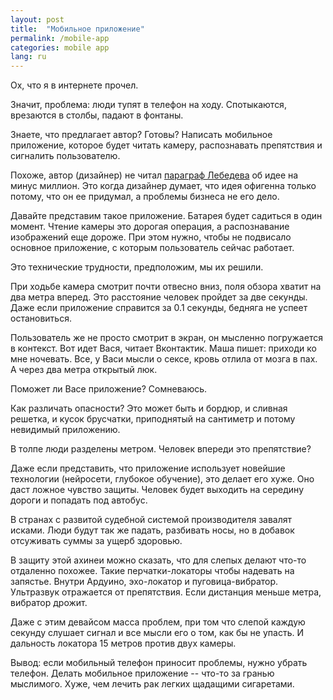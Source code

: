 ```yaml
---
layout: post
title:  "Мобильное приложение"
permalink: /mobile-app
categories: mobile app
lang: ru
---
```


[kovodstvo]: https://www.artlebedev.ru/kovodstvo/sections/161/

Ох, что я в интернете прочел.

Значит, проблема: люди тупят в телефон на ходу. Спотыкаются, врезаются в столбы,
падают в фонтаны.

Знаете, что предлагает автор? Готовы? Написать мобильное приложение, которое
будет читать камеру, распознавать препятствия и сигналить пользователю.

Похоже, автор (дизайнер) не читал [параграф Лебедева][kovodstvo] об идее на
минус миллион. Это когда дизайнер думает, что идея офигенна только потому, что
он ее придумал, а проблемы бизнеса не его дело.

Давайте представим такое приложение. Батарея будет садиться в один
момент. Чтение камеры это дорогая операция, а распознавание изображений еще
дороже. При этом нужно, чтобы не подвисало основное приложение, с которым
пользователь сейчас работает.

Это технические трудности, предположим, мы их решили.

При ходьбе камера смотрит почти отвесно вниз, поля обзора хватит на два метра
вперед. Это расстояние человек пройдет за две секунды. Даже если приложение
справится за 0.1 секунды, бедняга не успеет остановиться.

Пользователь же не просто смотрит в экран, он мысленно погружается в
контекст. Вот идет Вася, читает Вконтактик. Маша пишет: приходи ко мне
ночевать. Все, у Васи мысли о сексе, кровь отлила от мозга в пах. А через два
метра открытый люк.

Поможет ли Васе приложение? Сомневаюсь.

Как различать опасности? Это может быть и бордюр, и сливная решетка, и кусок
брусчатки, приподнятый на сантиметр и потому невидимый приложению.

В толпе люди разделены метром. Человек впереди это препятствие?

Даже если представить, что приложение использует новейшие технологии (нейросети,
глубокое обучение), это делает его хуже. Оно даст ложное чувство защиты. Человек
будет выходить на середину дороги и попадать под автобус.

В странах с развитой судебной системой производителя завалят исками. Люди будут
так же падать, разбивать носы, но в добавок отсуживать суммы за ущерб здоровью.

В защиту этой ахинеи можно сказать, что для слепых делают что-то отдаленно
похожее. Такие перчатки-локаторы чтобы надевать на запястье. Внутри Ардуино,
эхо-локатор и пуговица-вибратор. Ультразвук отражается от препятствия. Если
дистанция меньше метра, вибратор дрожит.

Даже с этим девайсом масса проблем, при том что слепой каждую секунду слушает
сигнал и все мысли его о том, как бы не упасть. И дальность локатора 15 метров
против двух камеры.

Вывод: если мобильный телефон приносит проблемы, нужно убрать телефон. Делать
мобильное приложение -- что-то за гранью мыслимого. Хуже, чем лечить рак легких
щадащими сигаретами.
